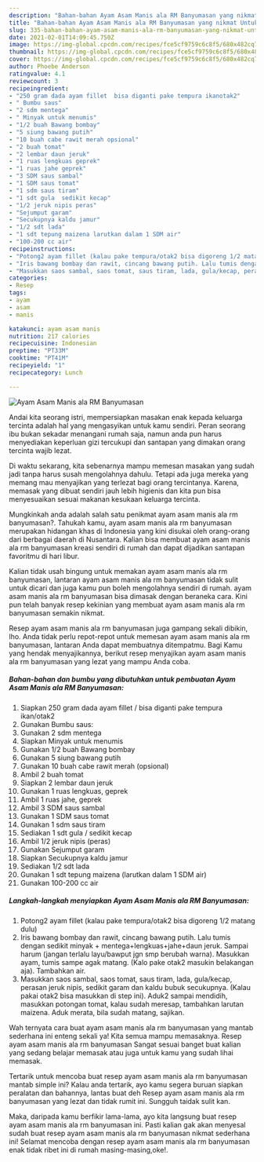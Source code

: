 ```yaml
---
description: "Bahan-bahan Ayam Asam Manis ala RM Banyumasan yang nikmat Untuk Jualan"
title: "Bahan-bahan Ayam Asam Manis ala RM Banyumasan yang nikmat Untuk Jualan"
slug: 335-bahan-bahan-ayam-asam-manis-ala-rm-banyumasan-yang-nikmat-untuk-jualan
date: 2021-02-01T14:09:45.750Z
image: https://img-global.cpcdn.com/recipes/fce5cf9759c6c8f5/680x482cq70/ayam-asam-manis-ala-rm-banyumasan-foto-resep-utama.jpg
thumbnail: https://img-global.cpcdn.com/recipes/fce5cf9759c6c8f5/680x482cq70/ayam-asam-manis-ala-rm-banyumasan-foto-resep-utama.jpg
cover: https://img-global.cpcdn.com/recipes/fce5cf9759c6c8f5/680x482cq70/ayam-asam-manis-ala-rm-banyumasan-foto-resep-utama.jpg
author: Phoebe Anderson
ratingvalue: 4.1
reviewcount: 3
recipeingredient:
- "250 gram dada ayam fillet  bisa diganti pake tempura ikanotak2"
- " Bumbu saus"
- "2 sdm mentega"
- " Minyak untuk menumis"
- "1/2 buah Bawang bombay"
- "5 siung bawang putih"
- "10 buah cabe rawit merah opsional"
- "2 buah tomat"
- "2 lembar daun jeruk"
- "1 ruas lengkuas geprek"
- "1 ruas jahe geprek"
- "3 SDM saus sambal"
- "1 SDM saus tomat"
- "1 sdm saus tiram"
- "1 sdt gula  sedikit kecap"
- "1/2 jeruk nipis peras"
- "Sejumput garam"
- "Secukupnya kaldu jamur"
- "1/2 sdt lada"
- "1 sdt tepung maizena larutkan dalam 1 SDM air"
- "100-200 cc air"
recipeinstructions:
- "Potong2 ayam fillet (kalau pake tempura/otak2 bisa digoreng 1/2 matang dulu)"
- "Iris bawang bombay dan rawit, cincang bawang putih. Lalu tumis dengan sedikit minyak + mentega+lengkuas+jahe+daun jeruk. Sampai harum (jangan terlalu layu/bawput jgn smp berubah warna). Masukkan ayam, tumis sampe agak matang. (Kalo pake otak2 masukin belakangan aja). Tambahkan air."
- "Masukkan saos sambal, saos tomat, saus tiram, lada, gula/kecap, perasan jeruk nipis, sedikit garam dan kaldu bubuk secukupnya. (Kalau pakai otak2 bisa masukkan di step ini). Aduk2 sampai mendidih, masukkan potongan tomat, kalau sudah meresap, tambahkan larutan maizena. Aduk merata, bila sudah matang, sajikan."
categories:
- Resep
tags:
- ayam
- asam
- manis

katakunci: ayam asam manis 
nutrition: 217 calories
recipecuisine: Indonesian
preptime: "PT33M"
cooktime: "PT41M"
recipeyield: "1"
recipecategory: Lunch

---
```



![Ayam Asam Manis ala RM Banyumasan](https://img-global.cpcdn.com/recipes/fce5cf9759c6c8f5/680x482cq70/ayam-asam-manis-ala-rm-banyumasan-foto-resep-utama.jpg)

Andai kita seorang istri, mempersiapkan masakan enak kepada keluarga tercinta adalah hal yang mengasyikan untuk kamu sendiri. Peran seorang ibu bukan sekadar menangani rumah saja, namun anda pun harus menyediakan keperluan gizi tercukupi dan santapan yang dimakan orang tercinta wajib lezat.

Di waktu  sekarang, kita sebenarnya mampu memesan masakan yang sudah jadi tanpa harus susah mengolahnya dahulu. Tetapi ada juga mereka yang memang mau menyajikan yang terlezat bagi orang tercintanya. Karena, memasak yang dibuat sendiri jauh lebih higienis dan kita pun bisa menyesuaikan sesuai makanan kesukaan keluarga tercinta. 



Mungkinkah anda adalah salah satu penikmat ayam asam manis ala rm banyumasan?. Tahukah kamu, ayam asam manis ala rm banyumasan merupakan hidangan khas di Indonesia yang kini disukai oleh orang-orang dari berbagai daerah di Nusantara. Kalian bisa membuat ayam asam manis ala rm banyumasan kreasi sendiri di rumah dan dapat dijadikan santapan favoritmu di hari libur.

Kalian tidak usah bingung untuk memakan ayam asam manis ala rm banyumasan, lantaran ayam asam manis ala rm banyumasan tidak sulit untuk dicari dan juga kamu pun boleh mengolahnya sendiri di rumah. ayam asam manis ala rm banyumasan bisa dimasak dengan beraneka cara. Kini pun telah banyak resep kekinian yang membuat ayam asam manis ala rm banyumasan semakin nikmat.

Resep ayam asam manis ala rm banyumasan juga gampang sekali dibikin, lho. Anda tidak perlu repot-repot untuk memesan ayam asam manis ala rm banyumasan, lantaran Anda dapat membuatnya ditempatmu. Bagi Kamu yang hendak menyajikannya, berikut resep menyajikan ayam asam manis ala rm banyumasan yang lezat yang mampu Anda coba.

<!--inarticleads1-->

##### Bahan-bahan dan bumbu yang dibutuhkan untuk pembuatan Ayam Asam Manis ala RM Banyumasan:

1. Siapkan 250 gram dada ayam fillet / bisa diganti pake tempura ikan/otak2
1. Gunakan  Bumbu saus:
1. Gunakan 2 sdm mentega
1. Siapkan  Minyak untuk menumis
1. Gunakan 1/2 buah Bawang bombay
1. Gunakan 5 siung bawang putih
1. Gunakan 10 buah cabe rawit merah (opsional)
1. Ambil 2 buah tomat
1. Siapkan 2 lembar daun jeruk
1. Gunakan 1 ruas lengkuas, geprek
1. Ambil 1 ruas jahe, geprek
1. Ambil 3 SDM saus sambal
1. Gunakan 1 SDM saus tomat
1. Gunakan 1 sdm saus tiram
1. Sediakan 1 sdt gula / sedikit kecap
1. Ambil 1/2 jeruk nipis (peras)
1. Gunakan Sejumput garam
1. Siapkan Secukupnya kaldu jamur
1. Sediakan 1/2 sdt lada
1. Gunakan 1 sdt tepung maizena (larutkan dalam 1 SDM air)
1. Gunakan 100-200 cc air




<!--inarticleads2-->

##### Langkah-langkah menyiapkan Ayam Asam Manis ala RM Banyumasan:

1. Potong2 ayam fillet (kalau pake tempura/otak2 bisa digoreng 1/2 matang dulu)
1. Iris bawang bombay dan rawit, cincang bawang putih. Lalu tumis dengan sedikit minyak + mentega+lengkuas+jahe+daun jeruk. Sampai harum (jangan terlalu layu/bawput jgn smp berubah warna). Masukkan ayam, tumis sampe agak matang. (Kalo pake otak2 masukin belakangan aja). Tambahkan air.
1. Masukkan saos sambal, saos tomat, saus tiram, lada, gula/kecap, perasan jeruk nipis, sedikit garam dan kaldu bubuk secukupnya. (Kalau pakai otak2 bisa masukkan di step ini). Aduk2 sampai mendidih, masukkan potongan tomat, kalau sudah meresap, tambahkan larutan maizena. Aduk merata, bila sudah matang, sajikan.




Wah ternyata cara buat ayam asam manis ala rm banyumasan yang mantab sederhana ini enteng sekali ya! Kita semua mampu memasaknya. Resep ayam asam manis ala rm banyumasan Sangat sesuai banget buat kalian yang sedang belajar memasak atau juga untuk kamu yang sudah lihai memasak.

Tertarik untuk mencoba buat resep ayam asam manis ala rm banyumasan mantab simple ini? Kalau anda tertarik, ayo kamu segera buruan siapkan peralatan dan bahannya, lantas buat deh Resep ayam asam manis ala rm banyumasan yang lezat dan tidak rumit ini. Sungguh taidak sulit kan. 

Maka, daripada kamu berfikir lama-lama, ayo kita langsung buat resep ayam asam manis ala rm banyumasan ini. Pasti kalian gak akan menyesal sudah buat resep ayam asam manis ala rm banyumasan nikmat sederhana ini! Selamat mencoba dengan resep ayam asam manis ala rm banyumasan enak tidak ribet ini di rumah masing-masing,oke!.

